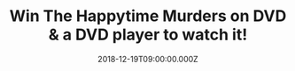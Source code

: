 ---
campaign-uuid: "c-3c013610-f0c7-4232-99c7-4755c8e25ab6"
type: "Competition"
category: "Entertainment"
date: "2018-12-19T09:00:00.000Z"
end-date: "2019-01-19T23:59:00.000Z"
disable-form: false
is_promoted: false
has_entry_page: true
title: "Win The Happytime Murders on DVD & a DVD player to watch it!"
competition-description: "<p>Discover what happens on the other side of the street\
  \ in the outrageous comedy,\_The Happytime Murders, courtesy of STXinternational,\
  \ a division of STX Entertainment, and Sony Pictures Home Entertainment.</p>\r\n\
  <p>We are giving away 6 copies of this fun comedy The Happytime Murders to 6 lucky\
  \ NME AAA members PLUS 1 amazing DVD player to 1 of them to win!</p>\r\n<p>Does\
  \ it sound like the best plan for your weekend? Enter below for a chance to win!</p>"
hero-header: "Win The Happytime Murders on DVD & a DVD player to watch it!"
terms-confirmation: "N/A"
banner-img: "https://assets.expresslyapp.com/asset-4e2f18ab-3994-4c07-8f55-95612c24d2de.jpg"
logo-left-href: "aaa.nme.com"
logo-left-image: "https://assets.expresslyapp.com/asset-d1de912e-7ff6-4dcd-bbab-c3d57a40f5ef.jpg"
logo-left-title: "Sony Pictures"
bg-image-hero: "https://assets.expresslyapp.com/asset-8f03030c-2413-4f2e-bfd6-17771bb9cc80.jpg"
bg-image-first: "https://assets.expresslyapp.com/asset-e3d74b7c-1922-48e3-93c6-6beea28df7bf.jpg"
bg-image-second: "https://assets.expresslyapp.com/asset-57569b7e-d5ee-4c68-bc3c-14037a3aa18d.jpg"
bg-image-third: "https://assets.expresslyapp.com/asset-5ce41899-2cb2-4565-817c-9539fef0972a.jpg"
section1-content: "<p>No Sesame. All Street. The Happytime Murders, out today on DVD,\
  \ is a fun comedy set in the underbelly of Los Angeles where puppets and humans\
  \ coexist. Two clashing detectives with a shared secret, one human and one puppet,\
  \ are forced to work together again to solve the brutal murders of the former cast\
  \ of a beloved classic puppet television show.</p>\r\n<p>The Happytime Murders is\
  \ directed and produced by Brian Henson (The Muppet Christmas Carol) and features\
  \ an all-star comedy cast including Melissa McCarthy (The Boss, Spy, Bridesmaids),\
  \ Maya Rudolph (Bridesmaids), Joel McHale (TV’s Community), and Elizabeth Banks\
  \ (The Hunger Games).</p>"
section2-content: "Detective Phil Philips is a down-on-his-luck puppet who used to\
  \ work in the Los Angeles Police Department. When two puppets from an old TV show\
  \ wind up dead, Phil suspects something is afoot and returns to the LAPD as a consultant.\
  \ Reunited with his former human police partner, Connie Edwards, the squabbling\
  \ twosome soon find themselves in a race against time to save former cast members\
  \ before the killer strikes again."
section3-content: "<p>This amazing DVD includes exclusive bonus features for you to\
  \ get stuck into! We are giving away 6 copies of this fun comedy The Happytime Murders\
  \ to 6 lucky NME AAA members PLUS 1 amazing DVD player to 1 of them!</p>\r\n<p>Enter\
  \ the form below for a chance to win and get ready to have the best night in watching\
  \ this outrageous comedy! Good luck!</p>"
entry-title: "Win The Happytime Murders on DVD & a DVD player to watch it!"
entry-content: "Enter the draw to win The Happytime Murders on DVD & a DVD player\
  \ to watch it by completing the form below before 23:59 on 19th of January 2019."
has-winner: false
prize-description: "6 winners win The Happytime Murders on DVD & one of the 6 winners\
  \ win a  DVD player to watch it.\r\nDVD player (TBA)."
special-conditions: "Multiple entries are allowed up to one every day."
country-restrictions:
- "GB"
---